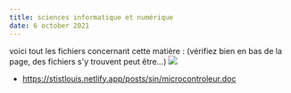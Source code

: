 ```yaml
---
title: sciences informatique et numérique
date: 6 october 2021
---
```

voici tout les fichiers concernant cette matière : (vérifiez bien en bas de la page, des fichiers s'y trouvent peut être...)
![](0.png)
- https://stistlouis.netlify.app/posts/sin/microcontroleur.doc
